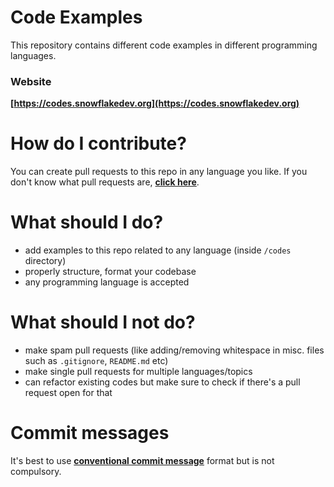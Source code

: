 # Code Examples

This repository contains different code examples in different programming languages.

### Website

**[https://codes.snowflakedev.org](https://codes.snowflakedev.org)**

# How do I contribute?
You can create pull requests to this repo in any language you like. If you don't know what pull requests are, **[click here](https://opensource.com/article/19/7/create-pull-request-github)**.

# What should I do?
- add examples to this repo related to any language (inside `/codes` directory)
- properly structure, format your codebase
- any programming language is accepted

# What should I not do?
- make spam pull requests (like adding/removing whitespace in misc. files such as `.gitignore`, `README.md` etc)
- make single pull requests for multiple languages/topics
- can refactor existing codes but make sure to check if there's a pull request open for that

# Commit messages
It's best to use **[conventional commit message](https://ccm.snowflakedev.org)** format but is not compulsory.
